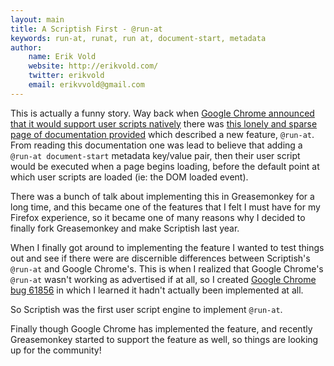 ```yaml
---
layout: main
title: A Scriptish First - @run-at
keywords: run-at, runat, run at, document-start, metadata
author:
    name: Erik Vold
    website: http://erikvold.com/
    twitter: erikvold
    email: erikvvold@gmail.com
---
```


This is actually a funny story.  Way back when [Google Chrome announced that it
would support user scripts natively](http://blog.chromium.org/2010/02/40000-more-extensions.html)
there was [this lonely and sparse page of documentation provided](https://sites.google.com/a/chromium.org/dev/developers/design-documents/user-scripts)
which described a new feature, `@run-at`.  From reading this documentation
one was lead to believe that adding a
`@run-at document-start` metadata key/value pair, then their user script would
be executed when a page begins loading, before the default point at which user
scripts are loaded (ie: the DOM loaded event).

There was a bunch of talk about implementing this in Greasemonkey for a long
time, and this became one of the features that I felt I must have for my Firefox
experience, so it became one of many reasons why I decided to finally fork
Greasemonkey and make Scriptish last year.

When I finally got around to implementing the feature I wanted to test things
out and see if there were are discernible differences between Scriptish's
`@run-at` and Google Chrome's.  This is when I realized that Google Chrome's
`@run-at` wasn't working as advertised if at all, so I created [Google
Chrome bug 61856](http://code.google.com/p/chromium/issues/detail?id=61856)
in which I learned it hadn't actually been implemented at all.

So Scriptish was the first user script engine to implement `@run-at`.

Finally though Google Chrome has implemented the feature, and recently
Greasemonkey started to support the feature as well, so things are looking up
for the community!
